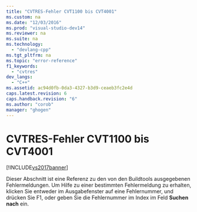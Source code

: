 ```yaml
---
title: "CVTRES-Fehler CVT1100 bis CVT4001"
ms.custom: na
ms.date: "12/03/2016"
ms.prod: "visual-studio-dev14"
ms.reviewer: na
ms.suite: na
ms.technology: 
  - "devlang-cpp"
ms.tgt_pltfrm: na
ms.topic: "error-reference"
f1_keywords: 
  - "cvtres"
dev_langs: 
  - "C++"
ms.assetid: ac94d0fb-0da3-4327-b3d9-ceaeb3fc2e4d
caps.latest.revision: 6
caps.handback.revision: "6"
ms.author: "corob"
manager: "ghogen"
---
```

# CVTRES-Fehler CVT1100 bis CVT4001
[!INCLUDE[vs2017banner](../../assembler/inline/includes/vs2017banner.md)]

Dieser Abschnitt ist eine Referenz zu den von den Buildtools ausgegebenen Fehlermeldungen.  Um Hilfe zu einer bestimmten Fehlermeldung zu erhalten, klicken Sie entweder im Ausgabefenster auf eine Fehlernummer, und drücken Sie F1, oder geben Sie die Fehlernummer im Index im Feld **Suchen nach** ein.